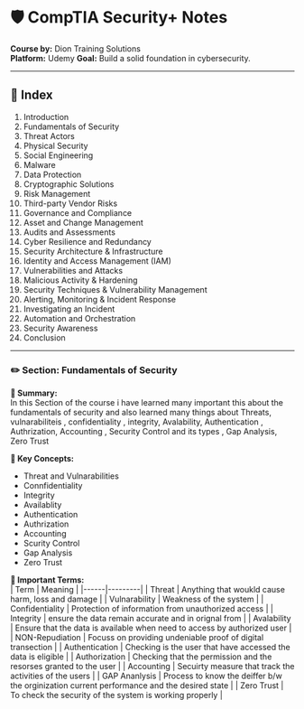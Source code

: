# 🛡️ CompTIA Security+ Notes  
**Course by:** Dion Training Solutions  
**Platform:** Udemy 
**Goal:** Build a solid foundation in cybersecurity.


---

## 📘 Index

1. Introduction  
2. Fundamentals of Security  
3. Threat Actors  
4. Physical Security  
5. Social Engineering  
6. Malware  
7. Data Protection  
8. Cryptographic Solutions  
9. Risk Management  
10. Third-party Vendor Risks  
11. Governance and Compliance  
12. Asset and Change Management  
13. Audits and Assessments  
14. Cyber Resilience and Redundancy  
15. Security Architecture & Infrastructure  
16. Identity and Access Management (IAM)  
17. Vulnerabilities and Attacks  
18. Malicious Activity & Hardening  
19. Security Techniques & Vulnerability Management  
20. Alerting, Monitoring & Incident Response  
21. Investigating an Incident  
22. Automation and Orchestration  
23. Security Awareness  
24. Conclusion

---
### ✏️ Section: Fundamentals of Security 

**📌 Summary:**  
In this Section of the course i have learned many important this about the fundamentals of security and also learned many things about Threats, vulnarabiliteis , confidentiality , integrity, Avalability, Authentication , Authrization, Accounting , Security Control and its types , Gap Analysis, Zero Trust

**🧠 Key Concepts:**  
- Threat and Vulnarabilities  
- Connfidentiality
- Integrity
- Availablity
- Authentication
- Authrization
- Accounting
- Scurity Control
- Gap Analysis
- Zero Trust 

**🔑 Important Terms:**  
| Term | Meaning |
|------|---------|
|   Threat   |    Anything that woukld cause harm, loss and damage     |
|   Vulnarability   |     Weakness of the system    |
|   Confidentiality   |     Protection of information from unauthorized access    |
|   Integrity   |     ensure the data remain accurate and in orignal from    |
|   Avalability   |     Ensure that the data is available when need to access by authorized user     |
|   NON-Repudiation   |     Focuss on providing undeniable proof of digital transection    |
|   Authentication   |    Checking is the user that have accessed the data is eligible     |
|   Authorization   |     Checking that the permission and the resorses granted to the user   |
|   Accounting   |     Secuirty measure that track the activities of the users    |
|   GAP Ananlysis   |     Process to  know the deiffer b/w the orginization current performance and the desired state   |
|   Zero Trust   |     To check the security of the system is working properly    |



